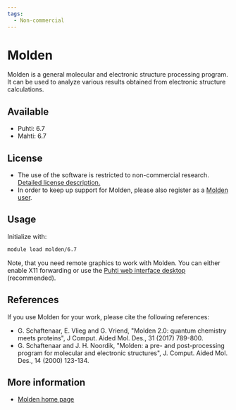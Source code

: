 ```yaml
---
tags:
  - Non-commercial
---
```


# Molden

Molden is a general molecular and electronic structure processing program. It can be used to analyze various results obtained from electronic structure calculations.

## Available

- Puhti: 6.7
- Mahti: 6.7

## License

- The use of the software is restricted to non-commercial research. [Detailed license description.](https://www.theochem.ru.nl/molden/CopyRight.html)
- In order to keep up support for Molden, please also register as a [Molden user](https://www.theochem.ru.nl/molden/form.html).

## Usage

Initialize with:

```bash
module load molden/6.7
```

Note, that you need remote graphics to work with Molden. You can either enable X11 forwarding or use the [Puhti web interface desktop](../computing/webinterface/desktop.md) (recommended).

## References

If you use Molden for your work, please cite the following references:

- G. Schaftenaar, E. Vlieg and G. Vriend, "Molden 2.0: quantum chemistry meets proteins", J Comput. Aided Mol. Des., 31 (2017) 789-800.
- G. Schaftenaar and J. H. Noordik, "Molden: a pre- and post-processing program for molecular and electronic structures", J. Comput. Aided Mol. Des., 14 (2000) 123-134.

## More information

- [Molden home page](https://www.theochem.ru.nl/molden/)
